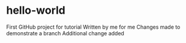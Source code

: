 # hello-world
First GitHub project for tutorial
Written by me for me
Changes made to demonstrate a branch
Additional change added

